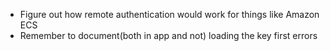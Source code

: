* Figure out how remote authentication would work for things like Amazon ECS
* Remember to document(both in app and not) loading the key first errors


